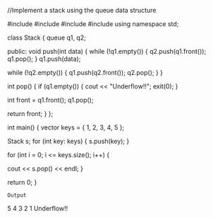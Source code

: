 //Implement a stack using the queue data structure

#include <iostream>
#include <queue>
#include <vector>
#include <cstdlib>
using namespace std;
 

class Stack
{
    queue<int> q1, q2;
 
public:
    void push(int data)
    {
        while (!q1.empty())
        {
            q2.push(q1.front());
            q1.pop();
        }
        q1.push(data);

  while (!q2.empty())
        {
            q1.push(q2.front());
            q2.pop();
        }
    }
 
  int pop()
    {
        if (q1.empty())
        {
            cout << "Underflow!!";
            exit(0);
        }
 
   int front = q1.front();
     q1.pop();
 
   return front;
    }
};
 
int main()
{
    vector<int> keys = { 1, 2, 3, 4, 5 };
 
   Stack s;
    for (int key: keys) {
        s.push(key);
    }
 
   for (int i = 0; i <= keys.size(); i++) {

    
   cout << s.pop() << endl;
    }
 
   return 0;
}



    Output
 5
 4
 3
 2
 1
 Underflow!!
